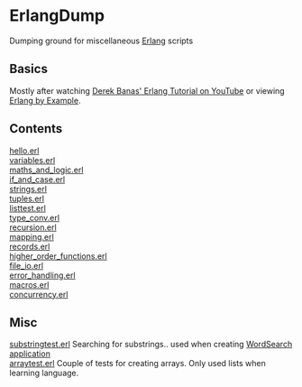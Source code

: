 # ErlangDump
Dumping ground for miscellaneous [Erlang](https://www.erlang.org/) scripts

## Basics

Mostly after watching [Derek Banas' Erlang Tutorial on YouTube](https://www.youtube.com/watch?v=IEhwc2q1zG4) or viewing [Erlang by Example](https://erlangbyexample.org/).

## Contents

[hello.erl](https://github.com/James-P-D/ErlangDump/blob/master/src/Basics/hello.erl)  
[variables.erl](https://github.com/James-P-D/ErlangDump/blob/master/src/Basics/variables.erl)  
[maths_and_logic.erl](https://github.com/James-P-D/ErlangDump/blob/master/src/Basics/maths_and_logic.erl)  
[if_and_case.erl](https://github.com/James-P-D/ErlangDump/blob/master/src/Basics/if_and_case.erl)  
[strings.erl](https://github.com/James-P-D/ErlangDump/blob/master/src/Basics/strings.erl)  
[tuples.erl](https://github.com/James-P-D/ErlangDump/blob/master/src/Basics/tuples.erl)  
[listtest.erl](https://github.com/James-P-D/ErlangDump/blob/master/src/Basics/listtest.erl)  
[type_conv.erl](https://github.com/James-P-D/ErlangDump/blob/master/src/Basics/type_conv.erl)  
[recursion.erl](https://github.com/James-P-D/ErlangDump/blob/master/src/Basics/recursion.erl)  
[mapping.erl](https://github.com/James-P-D/ErlangDump/blob/master/src/Basics/mapping.erl)  
[records.erl](https://github.com/James-P-D/ErlangDump/blob/master/src/Basics/records.erl)  
[higher_order_functions.erl](https://github.com/James-P-D/ErlangDump/blob/master/src/Basics/higher_order_functions.erl)  
[file_io.erl](https://github.com/James-P-D/ErlangDump/blob/master/src/Basics/file_io.erl)  
[error_handling.erl](https://github.com/James-P-D/ErlangDump/blob/master/src/Basics/error_handling.erl)  
[macros.erl](https://github.com/James-P-D/ErlangDump/blob/master/src/Basics/macros.erl)  
[concurrency.erl](https://github.com/James-P-D/ErlangDump/blob/master/src/Basics/concurrency.erl)  

## Misc

[substringtest.erl](https://github.com/James-P-D/ErlangDump/blob/master/src/Basics/substringtest.erl) Searching for substrings.. used when creating [WordSearch application](https://github.com/James-P-D/WordSearch)  
[arraytest.erl](https://github.com/James-P-D/ErlangDump/blob/master/src/Basics/arraytest.erl) Couple of tests for creating arrays. Only used lists when learning language.  


